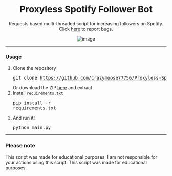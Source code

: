 <br/>
<div align="center">

  # Proxyless Spotify Follower Bot
  Requests based multi-threaded script for increasing followers on Spotify. Click <a href="https://github.com/crazymoose77756/Proxyless-Spotify-Follow-Bot/issues">here</a> to report bugs.
  
  ![image](https://user-images.githubusercontent.com/102762968/161622560-22f88eae-709e-4c07-a66e-8147dd3d43dd.png)

</div>

--------------------------------------

### Usage

1. Clone the repository <pre>git clone https://github.com/crazymoose77756/Proxyless-Spotify-Follow-Bot.git</pre>
Or download the ZIP <a href="https://github.com/crazymoose77756/Proxyless-Spotify-Follow-Bot/archive/refs/heads/main.zip">here</a> and extract<br>
2. Install `requirements.txt` <pre>pip install -r requirements.txt</pre>
3. And run it! <pre>python main.py</pre>

--------------------------------------

### Please note

This script was made for educational purposes, I am not responsible for your actions using this script. This script was made for educational purposes.
